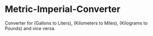 # Metric-Imperial-Converter
Converter for (Gallons to Liters), (Kilometers to Miles), (Kilograms to Pounds) and vice versa.
